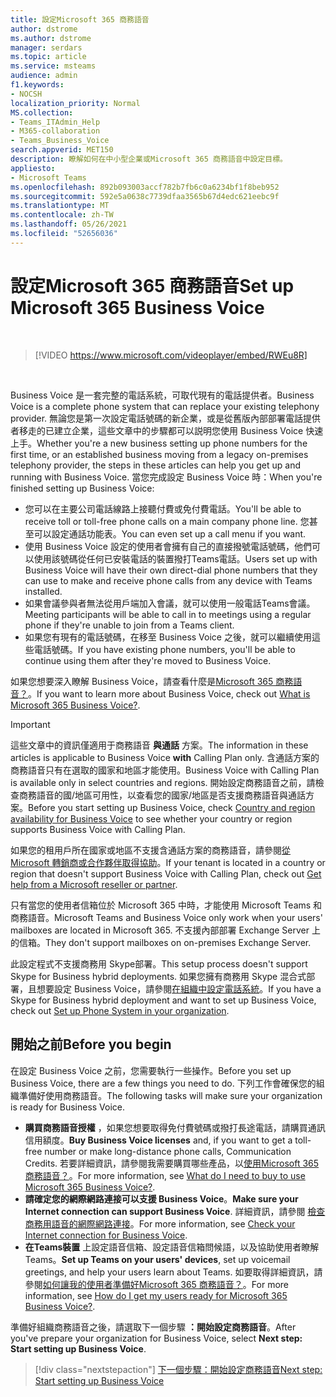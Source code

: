 ```yaml
---
title: 設定Microsoft 365 商務語音
author: dstrome
ms.author: dstrome
manager: serdars
ms.topic: article
ms.service: msteams
audience: admin
f1.keywords:
- NOCSH
localization_priority: Normal
MS.collection:
- Teams_ITAdmin_Help
- M365-collaboration
- Teams_Business_Voice
search.appverid: MET150
description: 瞭解如何在中小型企業或Microsoft 365 商務語音中設定目標。
appliesto:
- Microsoft Teams
ms.openlocfilehash: 892b093003accf782b7fb6c0a6234bf1f8beb952
ms.sourcegitcommit: 592e5a0638c7739dfaa3565b67d4edc621eebc9f
ms.translationtype: MT
ms.contentlocale: zh-TW
ms.lasthandoff: 05/26/2021
ms.locfileid: "52656036"
---
```

# <a name="set-up-microsoft-365-business-voice"></a><span data-ttu-id="03035-103">設定Microsoft 365 商務語音</span><span class="sxs-lookup"><span data-stu-id="03035-103">Set up Microsoft 365 Business Voice</span></span>

</br>

> [!VIDEO https://www.microsoft.com/videoplayer/embed/RWEu8R]  

</br>

<span data-ttu-id="03035-104">Business Voice 是一套完整的電話系統，可取代現有的電話提供者。</span><span class="sxs-lookup"><span data-stu-id="03035-104">Business Voice is a complete phone system that can replace your existing telephony provider.</span></span> <span data-ttu-id="03035-105">無論您是第一次設定電話號碼的新企業，或是從舊版內部部署電話提供者移走的已建立企業，這些文章中的步驟都可以説明您使用 Business Voice 快速上手。</span><span class="sxs-lookup"><span data-stu-id="03035-105">Whether you're a new business setting up phone numbers for the first time, or an established business moving from a legacy on-premises telephony provider, the steps in these articles can help you get up and running with Business Voice.</span></span> <span data-ttu-id="03035-106">當您完成設定 Business Voice 時：</span><span class="sxs-lookup"><span data-stu-id="03035-106">When you're finished setting up Business Voice:</span></span>

* <span data-ttu-id="03035-107">您可以在主要公司電話線路上接聽付費或免付費電話。</span><span class="sxs-lookup"><span data-stu-id="03035-107">You'll be able to receive toll or toll-free phone calls on a main company phone line.</span></span> <span data-ttu-id="03035-108">您甚至可以設定通話功能表。</span><span class="sxs-lookup"><span data-stu-id="03035-108">You can even set up a call menu if you want.</span></span>
* <span data-ttu-id="03035-109">使用 Business Voice 設定的使用者會擁有自己的直接撥號電話號碼，他們可以使用該號碼從任何已安裝電話的裝置撥打Teams電話。</span><span class="sxs-lookup"><span data-stu-id="03035-109">Users set up with Business Voice will have their own direct-dial phone numbers that they can use to make and receive phone calls from any device with Teams installed.</span></span>
* <span data-ttu-id="03035-110">如果會議參與者無法從用戶端加入會議，就可以使用一般電話Teams會議。</span><span class="sxs-lookup"><span data-stu-id="03035-110">Meeting participants will be able to call in to meetings using a regular phone if they're unable to join from a Teams client.</span></span>
* <span data-ttu-id="03035-111">如果您有現有的電話號碼，在移至 Business Voice 之後，就可以繼續使用這些電話號碼。</span><span class="sxs-lookup"><span data-stu-id="03035-111">If you have existing phone numbers, you'll be able to continue using them after they're moved to Business Voice.</span></span>

<span data-ttu-id="03035-112">如果您想要深入瞭解 Business Voice，請查看什麼是[Microsoft 365 商務語音？](whats-business-voice.md)。</span><span class="sxs-lookup"><span data-stu-id="03035-112">If you want to learn more about Business Voice, check out [What is Microsoft 365 Business Voice?](whats-business-voice.md).</span></span>

> [!IMPORTANT]
> <span data-ttu-id="03035-113">這些文章中的資訊僅適用于商務語音 **與通話** 方案。</span><span class="sxs-lookup"><span data-stu-id="03035-113">The information in these articles is applicable to Business Voice **with** Calling Plan only.</span></span> <span data-ttu-id="03035-114">含通話方案的商務語音只有在選取的國家和地區才能使用。</span><span class="sxs-lookup"><span data-stu-id="03035-114">Business Voice with Calling Plan is available only in select countries and regions.</span></span> <span data-ttu-id="03035-115">開始設定商務語音之前，請檢查商務語音[](country-region-availability.md)的國/地區可用性，以查看您的國家/地區是否支援商務語音與通話方案。</span><span class="sxs-lookup"><span data-stu-id="03035-115">Before you start setting up Business Voice, check [Country and region availability for Business Voice](country-region-availability.md) to see whether your country or region supports Business Voice with Calling Plan.</span></span>
>
> <span data-ttu-id="03035-116">如果您的租用戶所在國家或地區不支援含通話方案的商務語音，請參閱[從 Microsoft 轉銷商或合作夥伴取得協助](reseller-partner-support.md)。</span><span class="sxs-lookup"><span data-stu-id="03035-116">If your tenant is located in a country or region that doesn't support Business Voice with Calling Plan, check out [Get help from a Microsoft reseller or partner](reseller-partner-support.md).</span></span>
>
> <span data-ttu-id="03035-117">只有當您的使用者信箱位於 Microsoft 365 中時，才能使用 Microsoft Teams 和商務語音。</span><span class="sxs-lookup"><span data-stu-id="03035-117">Microsoft Teams and Business Voice only work when your users' mailboxes are located in Microsoft 365.</span></span>  <span data-ttu-id="03035-118">不支援內部部署 Exchange Server 上的信箱。</span><span class="sxs-lookup"><span data-stu-id="03035-118">They don't support mailboxes on on-premises Exchange Server.</span></span>
>
> <span data-ttu-id="03035-119">此設定程式不支援商務用 Skype部署。</span><span class="sxs-lookup"><span data-stu-id="03035-119">This setup process doesn't support Skype for Business hybrid deployments.</span></span> <span data-ttu-id="03035-120">如果您擁有商務用 Skype 混合式部署，且想要設定 Business Voice，請參閱[在組織中設定電話系統](../setting-up-your-phone-system.md)。</span><span class="sxs-lookup"><span data-stu-id="03035-120">If you have a Skype for Business hybrid deployment and want to set up Business Voice, check out [Set up Phone System in your organization](../setting-up-your-phone-system.md).</span></span>

## <a name="before-you-begin"></a><span data-ttu-id="03035-121">開始之前</span><span class="sxs-lookup"><span data-stu-id="03035-121">Before you begin</span></span>

<span data-ttu-id="03035-122">在設定 Business Voice 之前，您需要執行一些操作。</span><span class="sxs-lookup"><span data-stu-id="03035-122">Before you set up Business Voice, there are a few things you need to do.</span></span> <span data-ttu-id="03035-123">下列工作會確保您的組織準備好使用商務語音。</span><span class="sxs-lookup"><span data-stu-id="03035-123">The following tasks will make sure your organization is ready for Business Voice.</span></span>

* <span data-ttu-id="03035-124">**購買商務語音授權** ，如果您想要取得免付費號碼或撥打長途電話，請購買通訊信用額度。</span><span class="sxs-lookup"><span data-stu-id="03035-124">**Buy Business Voice licenses** and, if you want to get a toll-free number or make long-distance phone calls, Communication Credits.</span></span> <span data-ttu-id="03035-125">若要詳細資訊，請參閱我需要購買哪些產品，以[使用Microsoft 365 商務語音？](what-to-buy.md)。</span><span class="sxs-lookup"><span data-stu-id="03035-125">For more information, see [What do I need to buy to use Microsoft 365 Business Voice?](what-to-buy.md).</span></span>
* <span data-ttu-id="03035-126">**請確定您的網際網路連接可以支援 Business Voice**。</span><span class="sxs-lookup"><span data-stu-id="03035-126">**Make sure your Internet connection can support Business Voice**.</span></span> <span data-ttu-id="03035-127">詳細資訊，請參閱 [檢查商務用語音的網際網路連接](get-ready-internet.md)。</span><span class="sxs-lookup"><span data-stu-id="03035-127">For more information, see [Check your Internet connection for Business Voice](get-ready-internet.md).</span></span>
* <span data-ttu-id="03035-128">**在Teams裝置** 上設定語音信箱、設定語音信箱問候語，以及協助使用者瞭解Teams。</span><span class="sxs-lookup"><span data-stu-id="03035-128">**Set up Teams on your users' devices**, set up voicemail greetings, and help your users learn about Teams.</span></span> <span data-ttu-id="03035-129">如要取得詳細資訊，請參閱[如何讓我的使用者準備好Microsoft 365 商務語音？](prepare-users.md)。</span><span class="sxs-lookup"><span data-stu-id="03035-129">For more information, see [How do I get my users ready for Microsoft 365 Business Voice?](prepare-users.md).</span></span>

<span data-ttu-id="03035-130">準備好組織商務語音之後，請選取下一個步驟 **：開始設定商務語音**。</span><span class="sxs-lookup"><span data-stu-id="03035-130">After you've prepare your organization for Business Voice, select **Next step: Start setting up Business Voice**.</span></span>

> [!div class="nextstepaction"]
> [<span data-ttu-id="03035-131">下一個步驟：開始設定商務語音</span><span class="sxs-lookup"><span data-stu-id="03035-131">Next step: Start setting up Business Voice</span></span>](set-up-emergency-locations.md)
